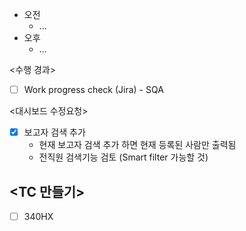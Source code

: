- 오전
	- ...
- 오후
	- ...

<수행 경과>
- [ ] Work progress check (Jira) - SQA

<대시보드 수정요청>
- [x] 보고자 검색 추가
	- 현재 보고자 검색 추가 하면 현재 등록된 사람만 출력됨
	- 전직원 검색기능 검토 (Smart filter 가능할 것)

<TC 만들기>
- 
- [ ] 340HX